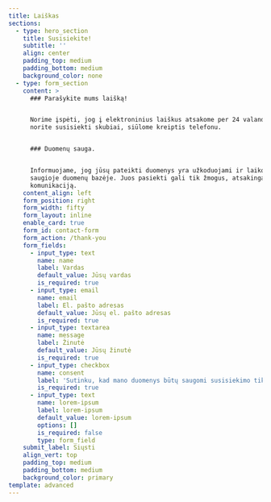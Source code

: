 ```yaml
---
title: Laiškas
sections:
  - type: hero_section
    title: Susisiekite!
    subtitle: ''
    align: center
    padding_top: medium
    padding_bottom: medium
    background_color: none
  - type: form_section
    content: >
      ### Parašykite mums laišką!


      Norime įspėti, jog į elektroninius laiškus atsakome per 24 valandas. Jeigu
      norite susisiekti skubiai, siūlome kreiptis telefonu.


      ### Duomenų sauga.


      Informuojame, jog jūsų pateikti duomenys yra užkoduojami ir laikomi
      saugioje duomenų bazėje. Juos pasiekti gali tik žmogus, atsakingas už
      komunikaciją.
    content_align: left
    form_position: right
    form_width: fifty
    form_layout: inline
    enable_card: true
    form_id: contact-form
    form_action: /thank-you
    form_fields:
      - input_type: text
        name: name
        label: Vardas
        default_value: Jūsų vardas
        is_required: true
      - input_type: email
        name: email
        label: El. pašto adresas
        default_value: Jūsų el. pašto adresas
        is_required: true
      - input_type: textarea
        name: message
        label: Žinutė
        default_value: Jūsų žinutė
        is_required: true
      - input_type: checkbox
        name: consent
        label: 'Sutinku, kad mano duomenys būtų saugomi susisiekimo tikslais.'
        is_required: true
      - input_type: text
        name: lorem-ipsum
        label: lorem-ipsum
        default_value: lorem-ipsum
        options: []
        is_required: false
        type: form_field
    submit_label: Siųsti
    align_vert: top
    padding_top: medium
    padding_bottom: medium
    background_color: primary
template: advanced
---
```

